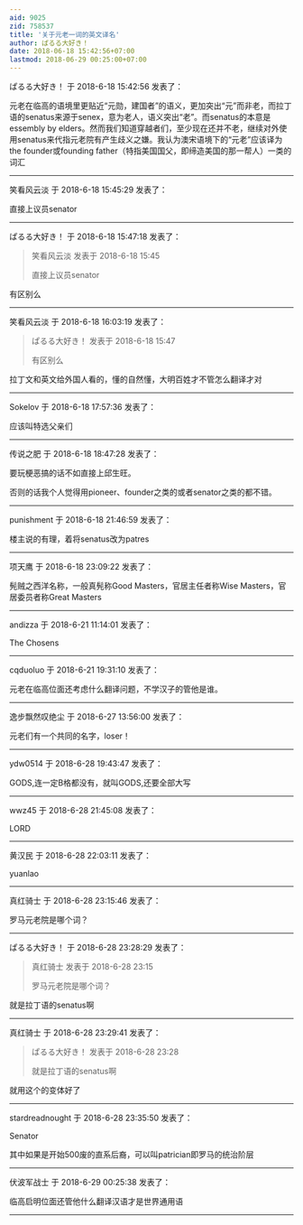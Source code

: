 ```yaml
---
aid: 9025
zid: 758537
title: '关于元老一词的英文译名'
author: ぱるる大好き！
date: 2018-06-18 15:42:56+07:00
lastmod: 2018-06-29 00:25:00+07:00
---
```


ぱるる大好き！ 于 2018-6-18 15:42:56 发表了：

元老在临高的语境里更贴近“元勋，建国者”的语义，更加突出“元”而非老，而拉丁语的senatus来源于senex，意为老人，语义突出“老”。而senatus的本意是essembly by elders。然而我们知道穿越者们，至少现在还并不老，继续对外使用senatus来代指元老院有产生歧义之嫌。我认为澳宋语境下的“元老”应该译为the founder或founding father（特指美国国父，即缔造美国的那一帮人）一类的词汇

---------

笑看风云淡 于 2018-6-18 15:45:29 发表了：

直接上议员senator

---------

ぱるる大好き！ 于 2018-6-18 15:47:18 发表了：

> 笑看风云淡 发表于 2018-6-18 15:45
> 
> 直接上议员senator



有区别么

---------

笑看风云淡 于 2018-6-18 16:03:19 发表了：

> ぱるる大好き！ 发表于 2018-6-18 15:47
> 
> 有区别么



拉丁文和英文给外国人看的，懂的自然懂，大明百姓才不管怎么翻译才对

---------

Sokelov 于 2018-6-18 17:57:36 发表了：

应该叫特选父亲们

---------

传说之肥 于 2018-6-18 18:47:28 发表了：

要玩梗恶搞的话不如直接上邱生旺。

否则的话我个人觉得用pioneer、founder之类的或者senator之类的都不错。

---------

punishment 于 2018-6-18 21:46:59 发表了：

楼主说的有理，着将senatus改为patres

---------

项天鹰 于 2018-6-18 23:09:22 发表了：

髡贼之西洋名称，一般真髡称Good Masters，官居主任者称Wise Masters，官居委员者称Great Masters

---------

andizza 于 2018-6-21 11:14:01 发表了：

The Chosens

---------

cqduoluo 于 2018-6-21 19:31:10 发表了：

元老在临高位面还考虑什么翻译问题，不学汉子的管他是谁。

---------

逸步飘然叹绝尘 于 2018-6-27 13:56:00 发表了：

元老们有一个共同的名字，loser！

---------

ydw0514 于 2018-6-28 19:43:47 发表了：

GODS,连一定B格都没有，就叫GODS,还要全部大写

---------

wwz45 于 2018-6-28 21:45:08 发表了：

LORD

---------

黄汉民 于 2018-6-28 22:03:11 发表了：

yuanlao

---------

真红骑士 于 2018-6-28 23:15:46 发表了：

罗马元老院是哪个词？

---------

ぱるる大好き！ 于 2018-6-28 23:28:29 发表了：

> 真红骑士 发表于 2018-6-28 23:15
> 
> 罗马元老院是哪个词？



就是拉丁语的senatus啊

---------

真红骑士 于 2018-6-28 23:29:41 发表了：

> ぱるる大好き！ 发表于 2018-6-28 23:28
> 
> 就是拉丁语的senatus啊



就用这个的变体好了

---------

stardreadnought 于 2018-6-28 23:35:50 发表了：

Senator

其中如果是开始500废的直系后裔，可以叫patrician即罗马的统治阶层

---------

伏波军战士 于 2018-6-29 00:25:38 发表了：

临高启明位面还管他什么翻译汉语才是世界通用语

---------

